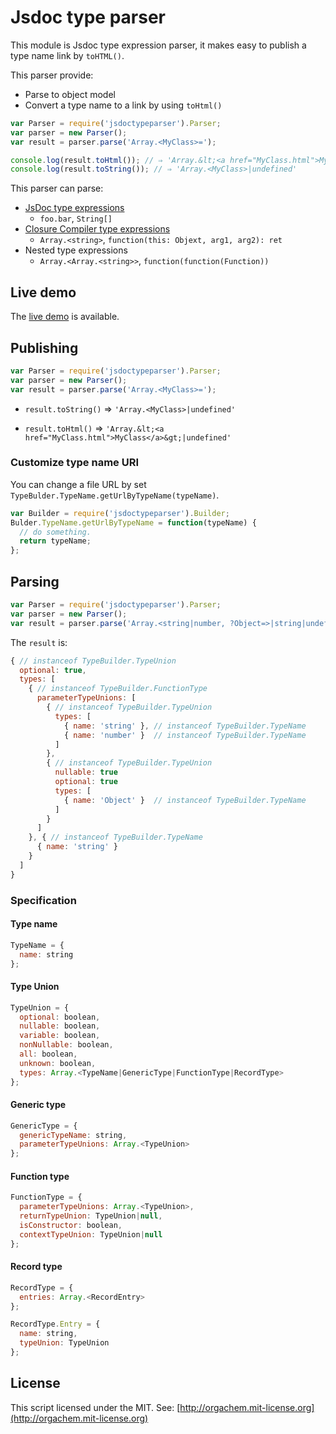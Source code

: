 # Jsdoc type parser

This module is Jsdoc type expression parser, it makes easy to publish a type name link by `toHTML()`.

This parser provide:

* Parse to object model
* Convert a type name to a link by using `toHtml()`

```javascript
var Parser = require('jsdoctypeparser').Parser;
var parser = new Parser();
var result = parser.parse('Array.<MyClass>=');

console.log(result.toHtml()); // ⇒ 'Array.&lt;<a href="MyClass.html">MyClass</a>&gt;|undefined'
console.log(result.toString()); // ⇒ 'Array.<MyClass>|undefined'
```

This parser can parse:

* [JsDoc type expressions](https://code.google.com/p/jsdoc-toolkit/wiki/TagParam)
  * `foo.bar`, `String[]`
* [Closure Compiler type expressions](https://developers.google.com/closure/compiler/docs/js-for-compiler)
  * `Array.<string>`, `function(this: Objext, arg1, arg2): ret`
* Nested type expressions
  * `Array.<Array.<string>>`, `function(function(Function))`


## Live demo
The [live demo](http://kuniwak.github.io/jsdoctypeparser/) is available.


## Publishing

```javascript
var Parser = require('jsdoctypeparser').Parser;
var parser = new Parser();
var result = parser.parse('Array.<MyClass>=');
```

* `result.toString()` ⇒ `'Array.<MyClass>|undefined'`

* `result.toHtml()` ⇒ `'Array.&lt;<a href="MyClass.html">MyClass</a>&gt;|undefined'`

### Customize type name URI
You can change a file URL by set `TypeBulder.TypeName.getUrlByTypeName(typeName)`.

```javascript
var Builder = require('jsdoctypeparser').Builder;
Bulder.TypeName.getUrlByTypeName = function(typeName) {
  // do something.
  return typeName;
}; 
```

## Parsing

```javascript
var Parser = require('jsdoctypeparser').Parser;
var parser = new Parser();
var result = parser.parse('Array.<string|number, ?Object=>|string|undefined');
```

The `result` is:

```javascript
{ // instanceof TypeBuilder.TypeUnion
  optional: true,
  types: [
    { // instanceof TypeBuilder.FunctionType
      parameterTypeUnions: [
        { // instanceof TypeBuilder.TypeUnion
          types: [
            { name: 'string' }, // instanceof TypeBuilder.TypeName
            { name: 'number' }  // instanceof TypeBuilder.TypeName
          ]
        },
        { // instanceof TypeBuilder.TypeUnion
          nullable: true
          optional: true
          types: [
            { name: 'Object' }  // instanceof TypeBuilder.TypeName
          ]
        }
      ]
    }, { // instanceof TypeBuilder.TypeName
      { name: 'string' }
    }
  ]
}
```

### Specification

#### Type name
```javascript
TypeName = {
  name: string
};
```

#### Type Union
```javascript
TypeUnion = {
  optional: boolean,
  nullable: boolean,
  variable: boolean,
  nonNullable: boolean,
  all: boolean,
  unknown: boolean,
  types: Array.<TypeName|GenericType|FunctionType|RecordType>
};
```

#### Generic type
```javascript
GenericType = {
  genericTypeName: string,
  parameterTypeUnions: Array.<TypeUnion>
};
```

#### Function type
```javascript
FunctionType = {
  parameterTypeUnions: Array.<TypeUnion>,
  returnTypeUnion: TypeUnion|null,
  isConstructor: boolean,
  contextTypeUnion: TypeUnion|null
};
```

#### Record type
```javascript
RecordType = {
  entries: Array.<RecordEntry>
};

RecordType.Entry = {
  name: string,
  typeUnion: TypeUnion
};
```


## License
This script licensed under the MIT.
See: [http://orgachem.mit-license.org](http://orgachem.mit-license.org)

